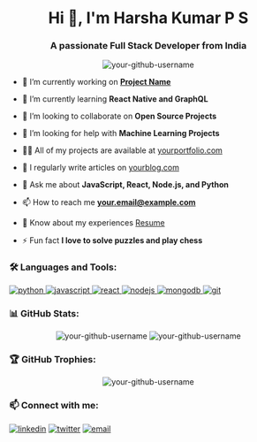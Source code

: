 <h1 align="center">Hi 👋, I'm Harsha Kumar P S</h1>
<h3 align="center">A passionate Full Stack Developer from India</h3>

<p align="center">
  <img src="https://komarev.com/ghpvc/?username=your-github-username&label=Profile%20views&color=0e75b6&style=flat" alt="your-github-username" />
</p>

- 🔭 I’m currently working on **[Project Name](https://github.com/your-github-username/project-name)**

- 🌱 I’m currently learning **React Native and GraphQL**

- 👯 I’m looking to collaborate on **Open Source Projects**

- 🤝 I’m looking for help with **Machine Learning Projects**

- 👨‍💻 All of my projects are available at [yourportfolio.com](https://yourportfolio.com)

- 📝 I regularly write articles on [yourblog.com](https://yourblog.com)

- 💬 Ask me about **JavaScript, React, Node.js, and Python**

- 📫 How to reach me **your.email@example.com**

- 📄 Know about my experiences [Resume](https://yourresume.com)

- ⚡ Fun fact **I love to solve puzzles and play chess**

### 🛠️ Languages and Tools:

<p align="left">
  <a href="https://www.python.org" target="_blank"> <img src="https://img.shields.io/badge/Python-3776AB?style=for-the-badge&logo=python&logoColor=white" alt="python"/> </a>
  <a href="https://www.javascript.com" target="_blank"> <img src="https://img.shields.io/badge/JavaScript-F7DF1E?style=for-the-badge&logo=javascript&logoColor=black" alt="javascript"/> </a>
  <a href="https://reactjs.org/" target="_blank"> <img src="https://img.shields.io/badge/React-20232A?style=for-the-badge&logo=react&logoColor=61DAFB" alt="react"/> </a>
  <a href="https://nodejs.org" target="_blank"> <img src="https://img.shields.io/badge/Node.js-339933?style=for-the-badge&logo=nodedotjs&logoColor=white" alt="nodejs"/> </a>
  <a href="https://www.mongodb.com/" target="_blank"> <img src="https://img.shields.io/badge/MongoDB-4EA94B?style=for-the-badge&logo=mongodb&logoColor=white" alt="mongodb"/> </a>
  <a href="https://git-scm.com/" target="_blank"> <img src="https://img.shields.io/badge/Git-F05032?style=for-the-badge&logo=git&logoColor=white" alt="git"/> </a>
</p>

### 📊 GitHub Stats:

<p align="center">
  <img src="https://github-readme-stats.vercel.app/api?username=your-github-username&show_icons=true&theme=radical" alt="your-github-username" />
  <img src="https://github-readme-stats.vercel.app/api/top-langs/?username=your-github-username&layout=compact&theme=radical" alt="your-github-username" />
</p>

### 🏆 GitHub Trophies:

<p align="center">
  <img src="https://github-profile-trophy.vercel.app/?username=your-github-username&theme=radical" alt="your-github-username" />
</p>

### 📫 Connect with me:

<p align="left">
  <a href="https://linkedin.com/in/your-linkedin-username" target="blank"><img align="center" src="https://img.shields.io/badge/LinkedIn-0A66C2?style=for-the-badge&logo=linkedin&logoColor=white" alt="linkedin" /></a>
  <a href="https://twitter.com/your-twitter-username" target="blank"><img align="center" src="https://img.shields.io/badge/Twitter-1DA1F2?style=for-the-badge&logo=twitter&logoColor=white" alt="twitter" /></a>
  <a href="mailto:your.email@example.com" target="blank"><img align="center" src="https://img.shields.io/badge/Email-D14836?style=for-the-badge&logo=gmail&logoColor=white" alt="email" /></a>
</p>

